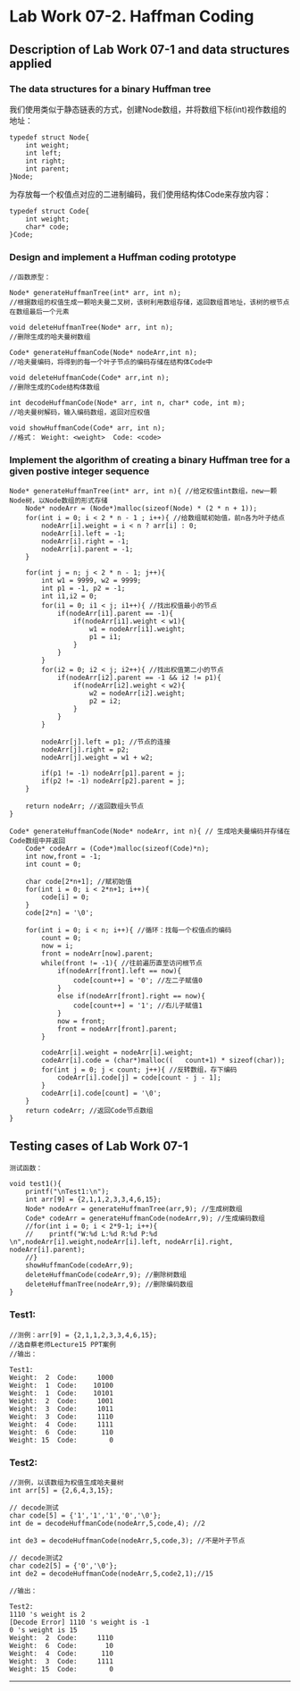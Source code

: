 # Lab Work 07-2. Haffman Coding

## Description of Lab Work 07-1 and data structures applied

### The data structures for a binary Huffman tree

我们使用类似于静态链表的方式，创建Node数组，并将数组下标(int)视作数组的地址：

    typedef struct Node{
        int weight;
        int left;
        int right;
        int parent;
    }Node;

为存放每一个权值点对应的二进制编码，我们使用结构体Code来存放内容：

    typedef struct Code{
        int weight;
        char* code;
    }Code;

### Design and implement a Huffman coding prototype

    //函数原型：

    Node* generateHuffmanTree(int* arr, int n);
    //根据数组的权值生成一颗哈夫曼二叉树，该树利用数组存储，返回数组首地址，该树的根节点在数组最后一个元素

    void deleteHuffmanTree(Node* arr, int n);
    //删除生成的哈夫曼树数组

    Code* generateHuffmanCode(Node* nodeArr,int n);
    //哈夫曼编码，将得到的每一个叶子节点的编码存储在结构体Code中

    void deleteHuffmanCode(Code* arr,int n);
    //删除生成的Code结构体数组
   
    int decodeHuffmanCode(Node* arr, int n, char* code, int m);
    //哈夫曼树解码，输入编码数组，返回对应权值

    void showHuffmanCode(Code* arr, int n);
    //格式： Weight: <weight>  Code: <code>

### Implement the algorithm of creating a binary Huffman tree for a given postive integer sequence

    Node* generateHuffmanTree(int* arr, int n){ //给定权值int数组，new一颗Node树，以Node数组的形式存储
        Node* nodeArr = (Node*)malloc(sizeof(Node) * (2 * n + 1));
        for(int i = 0; i < 2 * n - 1 ; i++){ //给数组赋初始值，前n各为叶子结点
            nodeArr[i].weight = i < n ? arr[i] : 0;
            nodeArr[i].left = -1;
            nodeArr[i].right = -1;
            nodeArr[i].parent = -1;
        }

        for(int j = n; j < 2 * n - 1; j++){
            int w1 = 9999, w2 = 9999;
            int p1 = -1, p2 = -1;
            int i1,i2 = 0;
            for(i1 = 0; i1 < j; i1++){ //找出权值最小的节点
                if(nodeArr[i1].parent == -1){
                    if(nodeArr[i1].weight < w1){
                        w1 = nodeArr[i1].weight;
                        p1 = i1;
                    }
                }
            }
            for(i2 = 0; i2 < j; i2++){ //找出权值第二小的节点
                if(nodeArr[i2].parent == -1 && i2 != p1){
                    if(nodeArr[i2].weight < w2){
                        w2 = nodeArr[i2].weight;
                        p2 = i2;
                    }
                }
            }

            nodeArr[j].left = p1; //节点的连接
            nodeArr[j].right = p2;
            nodeArr[j].weight = w1 + w2;
            
            if(p1 != -1) nodeArr[p1].parent = j;
            if(p2 != -1) nodeArr[p2].parent = j;
        }

        return nodeArr; //返回数组头节点
    }

    Code* generateHuffmanCode(Node* nodeArr, int n){ // 生成哈夫曼编码并存储在Code数组中并返回
        Code* codeArr = (Code*)malloc(sizeof(Code)*n);
        int now,front = -1;
        int count = 0;

        char code[2*n+1]; //赋初始值
        for(int i = 0; i < 2*n+1; i++){
            code[i] = 0;
        }
        code[2*n] = '\0';

        for(int i = 0; i < n; i++){ //循环：找每一个权值点的编码
            count = 0;
            now = i;
            front = nodeArr[now].parent;
            while(front != -1){ //往前遍历直至访问根节点
                if(nodeArr[front].left == now){
                    code[count++] = '0'; //左二子赋值0
                }
                else if(nodeArr[front].right == now){
                    code[count++] = '1'; //右儿子赋值1
                }
                now = front;
                front = nodeArr[front].parent;
            }

            codeArr[i].weight = nodeArr[i].weight;
            codeArr[i].code = (char*)malloc((   count+1) * sizeof(char));
            for(int j = 0; j < count; j++){ //反转数组，存下编码
                codeArr[i].code[j] = code[count - j - 1];
            }
            codeArr[i].code[count] = '\0';
        }
        return codeArr; //返回Code节点数组
    }

## Testing cases of Lab Work 07-1

    测试函数：

    void test1(){
        printf("\nTest1:\n");
        int arr[9] = {2,1,1,2,3,3,4,6,15};
        Node* nodeArr = generateHuffmanTree(arr,9); //生成树数组
        Code* codeArr = generateHuffmanCode(nodeArr,9); //生成编码数组
        //for(int i = 0; i < 2*9-1; i++){
        //    printf("W:%d L:%d R:%d P:%d \n",nodeArr[i].weight,nodeArr[i].left, nodeArr[i].right, nodeArr[i].parent);
        //}
        showHuffmanCode(codeArr,9);
        deleteHuffmanCode(codeArr,9); //删除树数组
        deleteHuffmanTree(nodeArr,9); //删除编码数组
    }

### Test1:

    //测例：arr[9] = {2,1,1,2,3,3,4,6,15}; 
    //选自蔡老师Lecture15 PPT案例
    //输出：

    Test1:
    Weight:  2  Code:     1000
    Weight:  1  Code:    10100
    Weight:  1  Code:    10101
    Weight:  2  Code:     1001
    Weight:  3  Code:     1011
    Weight:  3  Code:     1110
    Weight:  4  Code:     1111
    Weight:  6  Code:      110
    Weight: 15  Code:        0

### Test2:

    //测例，以该数组为权值生成哈夫曼树
    int arr[5] = {2,6,4,3,15}; 

    // decode测试
    char code[5] = {'1','1','1','0','\0'};
    int de = decodeHuffmanCode(nodeArr,5,code,4); //2

    int de3 = decodeHuffmanCode(nodeArr,5,code,3); //不是叶子节点

    // decode测试2
    char code2[5] = {'0','\0'};
    int de2 = decodeHuffmanCode(nodeArr,5,code2,1);//15

    //输出：

    Test2:
    1110 's weight is 2
    [Decode Error] 1110 's weight is -1
    0 's weight is 15
    Weight:  2  Code:     1110
    Weight:  6  Code:       10
    Weight:  4  Code:      110
    Weight:  3  Code:     1111
    Weight: 15  Code:        0

---